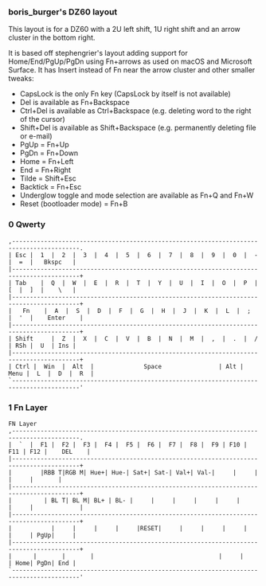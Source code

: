 ### boris_burger's DZ60 layout

This layout is for a DZ60 with a 2U left shift, 1U right shift and an arrow cluster in
the bottom right.

It is based off stephengrier's layout adding support for Home/End/PgUp/PgDn using Fn+arrows
as used on macOS and Microsoft Surface. It has Insert instead of Fn near the arrow cluster
and other smaller tweaks:
- CapsLock is the only Fn key (CapsLock by itself is not available)
- Del is available as Fn+Backspace
- Ctrl+Del is available as Ctrl+Backspace (e.g. deleting word to the right of the cursor)
- Shift+Del is available as Shift+Backspace (e.g. permanently deleting file or e-mail)
- PgUp = Fn+Up
- PgDn = Fn+Down
- Home = Fn+Left
- End = Fn+Right
- Tilde = Shift+Esc 
- Backtick = Fn+Esc
- Underglow toggle and mode selection are available as Fn+Q and Fn+W
- Reset (bootloader mode) = Fn+B

### 0 Qwerty
```
,-----------------------------------------------------------------------------------------.
| Esc |  1  |  2  |  3  |  4  |  5  |  6  |  7  |  8  |  9  |  0  |  -  |  =  |   Bkspc   |
|-----------------------------------------------------------------------------------------+
| Tab    |  Q  |  W  |  E  |  R  |  T  |  Y  |  U  |  I  |  O  |  P  |  [  |  ]  |    \   |
|-----------------------------------------------------------------------------------------+
|   Fn    |  A  |  S  |  D  |  F  |  G  |  H  |  J  |  K  |  L  |  ;  |  '  |    Enter    |
|-----------------------------------------------------------------------------------------+
| Shift     |  Z  |  X  |  C  |  V  |  B  |  N  |  M  |  ,  |  .  |  /  | RSh |  U  | Ins |
|-----------------------------------------------------------------------------------------+
| Ctrl |  Win  |  Alt  |              Space                | Alt | Menu |  L  |  D  |  R  |
`-----------------------------------------------------------------------------------------'
```

### 1 Fn Layer
```
FN Layer
,-----------------------------------------------------------------------------------------.
|  `  |  F1 |  F2 |  F3 |  F4 |  F5 |  F6 |  F7 |  F8 |  F9 | F10 | F11 | F12 |    DEL    |
|-----------------------------------------------------------------------------------------+
|        |RBB T|RGB M| Hue+| Hue-| Sat+| Sat-| Val+| Val-|     |     |      |     |       |
|-----------------------------------------------------------------------------------------+
|         | BL T| BL M| BL+ | BL- |     |     |     |     |     |     |     |             |
|-----------------------------------------------------------------------------------------+
|           |     |     |     |     |RESET|     |     |     |     |     |     | PgUp|     |
|-----------------------------------------------------------------------------------------+
|      |       |       |                                   |     |      | Home| PgDn| End |
`-----------------------------------------------------------------------------------------'
```

